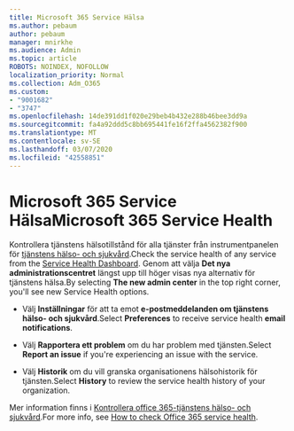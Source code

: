 ```yaml
---
title: Microsoft 365 Service Hälsa
ms.author: pebaum
author: pebaum
manager: mnirkhe
ms.audience: Admin
ms.topic: article
ROBOTS: NOINDEX, NOFOLLOW
localization_priority: Normal
ms.collection: Adm_O365
ms.custom:
- "9001682"
- "3747"
ms.openlocfilehash: 14de391dd1f020e29beb4b432e288b46bee3dd9a
ms.sourcegitcommit: fa4a92ddd5c8bb695441fe16f2ffa4562382f900
ms.translationtype: MT
ms.contentlocale: sv-SE
ms.lasthandoff: 03/07/2020
ms.locfileid: "42558851"
---
```

# <a name="microsoft-365-service-health"></a><span data-ttu-id="20b45-102">Microsoft 365 Service Hälsa</span><span class="sxs-lookup"><span data-stu-id="20b45-102">Microsoft 365 Service Health</span></span>


<span data-ttu-id="20b45-103">Kontrollera tjänstens hälsotillstånd för alla tjänster från instrumentpanelen för [tjänstens hälso- och sjukvård](https://admin.microsoft.com/Adminportal/Home?source=applauncher#/servicehealth).</span><span class="sxs-lookup"><span data-stu-id="20b45-103">Check the service health of any service from the [Service Health Dashboard](https://admin.microsoft.com/Adminportal/Home?source=applauncher#/servicehealth).</span></span> <span data-ttu-id="20b45-104">Genom att välja **Det nya administrationscentret** längst upp till höger visas nya alternativ för tjänstens hälsa.</span><span class="sxs-lookup"><span data-stu-id="20b45-104">By selecting **The new admin center** in the top right corner, you'll see new Service Health options.</span></span>

- <span data-ttu-id="20b45-105">Välj **Inställningar** för att ta emot **e-postmeddelanden om tjänstens hälso- och sjukvård**.</span><span class="sxs-lookup"><span data-stu-id="20b45-105">Select **Preferences** to receive service health **email notifications**.</span></span>

- <span data-ttu-id="20b45-106">Välj **Rapportera ett problem** om du har problem med tjänsten.</span><span class="sxs-lookup"><span data-stu-id="20b45-106">Select **Report an issue** if you're experiencing an issue with the service.</span></span>

- <span data-ttu-id="20b45-107">Välj **Historik** om du vill granska organisationens hälsohistorik för tjänsten.</span><span class="sxs-lookup"><span data-stu-id="20b45-107">Select **History** to review the service health history of your organization.</span></span> 

<span data-ttu-id="20b45-108">Mer information finns i [Kontrollera office 365-tjänstens hälso- och sjukvård](https://docs.microsoft.com/en-us/office365/enterprise/view-service-health).</span><span class="sxs-lookup"><span data-stu-id="20b45-108">For more info, see [How to check Office 365 service health](https://docs.microsoft.com/en-us/office365/enterprise/view-service-health).</span></span> 